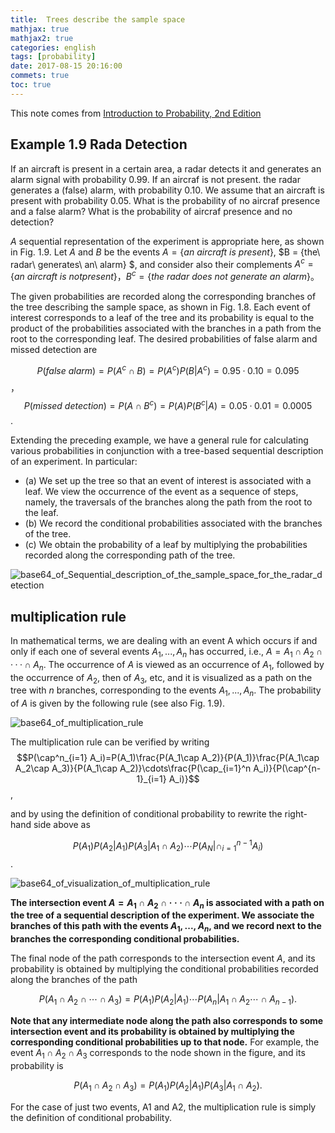 ```yaml
---
title:  Trees describe the sample space 
mathjax: true
mathjax2: true
categories: english
tags: [probability]
date: 2017-08-15 20:16:00
commets: true
toc: true
---
```


This note comes from [Introduction to Probability, 2nd Edition](http://www.athenasc.com/probbook.html)

## Example 1.9 Rada Detection 

If an aircraft is present in a certain area, a radar detects it and generates an alarm signal with probability 0.99. If an aircraf is not present. the radar generates a (false) alarm, with probability 0.10. We assume that an aircraft is present with probability 0.05. What is the probability of no aircraf presence and a false alarm? What is the probability of aircraf presence and no detection?

$A$ sequential representation of the experiment is appropriate here, as shown in Fig. 1.9. Let $A$ and $B$ be the events $A = \{an\ aircraft\ is\ present\}$, $B = \{the\ radar\ generates\ an\ alarm\} $, and consider also their complements $A^c=\{an\ aircraft\ is\ not present\}$$，$$B^c=\{the\ radar\ does\ not\ generate\ an\ alarm\}$。

The given probabilities are recorded along the corresponding branches of the tree describing the sample space, as shown in Fig. 1.8. Each event of interest corresponds to a leaf of the tree and its probability is equal to the product of the probabilities associated with the branches in a path from the root to the corresponding leaf. The desired probabilities of false alarm and missed detection are

$$P(false\ alarm) = P(A^c ∩ B) = P(A^c)P(B | A^c) = 0.95 · 0.10 = 0.095$$，
$$P(missed\ detection) = P(A ∩ B^c) = P(A)P(B^c | A) = 0.05 · 0.01 = 0.0005$$. 

Extending the preceding example, we have a general rule for calculating various probabilities in conjunction with a tree-based sequential description of an experiment. In particular:

-   (a) We set up the tree so that an event of interest is associated with a leaf. We view the occurrence of the event as a sequence of steps, namely, the traversals of the branches along the path from the root to the leaf.
-   (b) We record the conditional probabilities associated with the branches of the tree.
-   (c) We obtain the probability of a leaf by multiplying the probabilities recorded along the corresponding path of the tree. 

![base64_of_Sequential_description_of_the_sample_space_for_the_radar_detection](http://p8o3egtyk.bkt.clouddn.com/gitpage/introduction-to-probability/trees_describe_the_sample_space/1.png)

## multiplication rule

In mathematical terms, we are dealing with an event A which occurs if and only if each one of several events $A_1, . . . , A_n$ has occurred, i.e., $A = A_1 ∩ A_2 ∩ · · · ∩ A_n$. The occurrence of $A$ is viewed as an occurrence of $A_1$, followed by the occurrence of $A_2$, then of $A_3$, etc, and it is visualized as a path on the tree with $n$ branches, corresponding to the events $A_1, . . . , A_n$. The probability of $A$ is given by the following rule (see also Fig. 1.9). 

![base64_of_multiplication_rule](http://p8o3egtyk.bkt.clouddn.com/gitpage/introduction-to-probability/trees_describe_the_sample_space/2.png)

The multiplication rule can be verified by writing
$$P(\cap^n_{i=1} A_i)=P(A_1)\frac{P(A_1\cap A_2)}{P(A_1)}\frac{P(A_1\cap A_2\cap A_3)}{P(A_1\cap A_2)}\cdots\frac{P(\cap_{i=1}^n A_i)}{P(\cap^{n-1}_{i=1} A_i)}$$,

and by using the definition of conditional probability to rewrite the right-hand side above as

$$P(A_1)P(A_2|A_1)P(A_3|A_1\cap A_2)\cdots P(A_N|\cap^{n-1}_{i=1} A_i)$$.

![base64_of_visualization_of_multiplication_rule](http://p8o3egtyk.bkt.clouddn.com/gitpage/introduction-to-probability/trees_describe_the_sample_space/3.png)

**The intersection event $A = A_1∩A_2∩· · ·∩A_n$ is associated with a path on the tree of a sequential description of the experiment. We associate the branches of this path with the events $A_1, . . . , A_n$, and we record next to the branches the corresponding conditional probabilities.**

The final node of the path corresponds to the intersection event $A$, and its probability is obtained by multiplying the conditional probabilities recorded along the branches of the path 

$$P(A_1\cap A_2\cap\cdots\cap A_3)=P(A_1)P(A_2|A_1)\cdots P(A_n|A_1\cap A_2\cdots \cap A_{n-1}).$$

**Note that any intermediate node along the path also corresponds to some intersection event and its probability is obtained by multiplying the corresponding conditional probabilities up to that node.** For example, the event $A_1 ∩ A_2 ∩ A_3$ corresponds to the node shown in the figure, and its probability is 

$$P(A_1\cap A_2\cap A_3)=P(A_1)P(A_2|A_1)P(A_3|A_1\cap A_2).$$

For the case of just two events, A1 and A2, the multiplication rule is simply the definition of conditional probability. 


